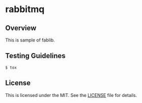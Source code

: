 # rabbitmq

## Overview
This is sample of fablib.

## Testing Guidelines
```
$ tox
```

## License
This is licensed under the MIT. See the [LICENSE](./LICENSE) file for details.
